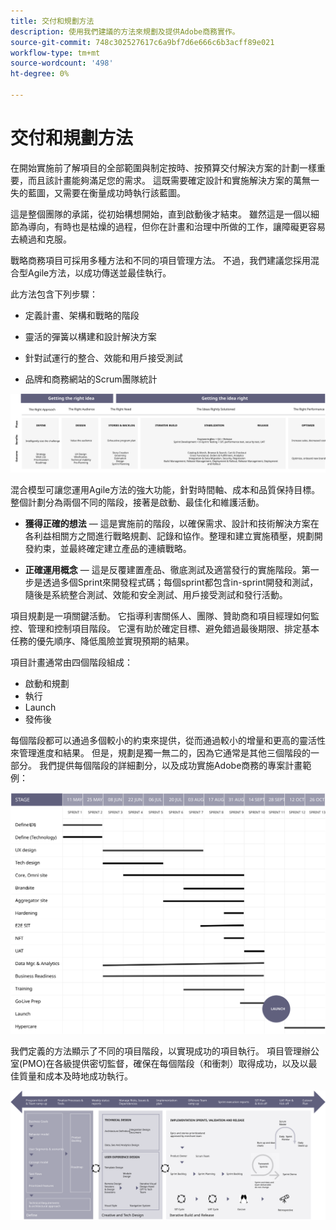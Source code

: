 ```yaml
---
title: 交付和規劃方法
description: 使用我們建議的方法來規劃及提供Adobe商務實作。
source-git-commit: 748c302527617c6a9bf7d6e666c6b3acff89e021
workflow-type: tm+mt
source-wordcount: '498'
ht-degree: 0%

---
```



# 交付和規劃方法

在開始實施前了解項目的全部範圍與制定按時、按預算交付解決方案的計劃一樣重要，而且該計畫能夠滿足您的需求。 這既需要確定設計和實施解決方案的萬無一失的藍圖，又需要在衡量成功時執行該藍圖。

這是整個團隊的承諾，從初始構想開始，直到啟動後才結束。 雖然這是一個以細節為導向，有時也是枯燥的過程，但你在計畫和治理中所做的工作，讓障礙更容易去繞過和克服。

戰略商務項目可採用多種方法和不同的項目管理方法。 不過，我們建議您採用混合型Agile方法，以成功傳送並最佳執行。

此方法包含下列步驟：

- 定義計畫、架構和戰略的階段

- 靈活的彈簧以構建和設計解決方案

- 針對試運行的整合、效能和用戶接受測試

- 品牌和商務網站的Scrum團隊統計

![實例規劃方法模型](../../assets/playbooks/planning-model.svg)

混合模型可讓您運用Agile方法的強大功能，針對時間軸、成本和品質保持目標。 整個計劃分為兩個不同的階段，接著是啟動、最佳化和維護活動。

- **獲得正確的想法** — 這是實施前的階段，以確保需求、設計和技術解決方案在各利益相關方之間進行戰略規劃、記錄和協作。整理和建立實施積壓，規劃開發約束，並最終確定建立產品的連續戰略。

- **正確運用概念** — 這是反覆建置產品、徹底測試及適當發行的實施階段。第一步是透過多個Sprint來開發程式碼；每個sprint都包含in-sprint開發和測試，隨後是系統整合測試、效能和安全測試、用戶接受測試和發行活動。

項目規劃是一項關鍵活動。 它指導利害關係人、團隊、贊助商和項目經理如何監控、管理和控制項目階段。 它還有助於確定目標、避免錯過最後期限、排定基本任務的優先順序、降低風險並實現預期的結果。

項目計畫通常由四個階段組成：

- 啟動和規劃
- 執行
- Launch
- 發佈後

每個階段都可以通過多個較小的約束來提供，從而通過較小的增量和更高的靈活性來管理進度和結果。 但是，規劃是獨一無二的，因為它通常是其他三個階段的一部分。 我們提供每個階段的詳細劃分，以及成功實施Adobe商務的專案計畫範例：

![項目計畫甘特圖](../../assets/playbooks/gantt-chart.svg)

我們定義的方法顯示了不同的項目階段，以實現成功的項目執行。 項目管理辦公室(PMO)在各級提供密切監督，確保在每個階段（和衝刺）取得成功，以及以最佳質量和成本及時地成功執行。

![計畫方法示例資訊圖](../../assets/playbooks/planning-approach-sample.svg)
